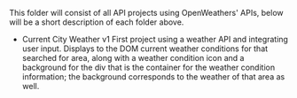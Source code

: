 This folder will consist of all API projects using OpenWeathers' APIs, below will be a short description of each folder above.

* Current City Weather v1
First project using a weather API and integrating user input. Displays to the DOM current weather conditions for that searched for area, along with a weather condition icon and a background for the div that is the container for the weather condition information; the background corresponds to the weather of that area as well.